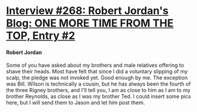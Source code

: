 # [Interview #268: Robert Jordan's Blog: ONE MORE TIME FROM THE TOP, Entry #2](https://www.theoryland.com/intvmain.php?i=268#2)

#### Robert Jordan

Some of you have asked about my brothers and male relatives offering to shave their heads. Most have felt that since I did a voluntary slipping of my scalp, the pledge was not invoked yet. Good enough by me. The exception was Bill. Wilson is technically a cousin, but he has always been the fourth of the three Rigney brothers, and I'll tell you, I am as close to him as I am to my brother Reynolds, as close as I was my brother Ted. I could insert some pics here, but I will send them to Jason and let him post them.

